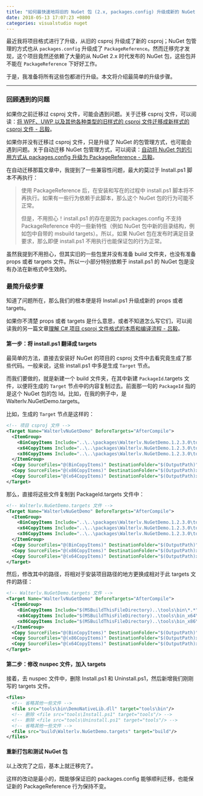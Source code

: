 ```yaml
---
title: "如何最快速地将旧的 NuGet 包 (2.x, packages.config) 升级成新的 NuGet 包 (4.x, PackageReference) "
date: 2018-05-13 17:07:23 +0800
categories: visualstudio nuget
---
```


最近我将项目格式进行了升级，从旧的 csproj 升级成了新的 csproj；NuGet 包管理的方式也从 `packages.config` 升级成了 `PackageReference`。然而迁移完才发现，这个项目竟然还依赖了大量的从 NuGet 2.x 时代发布的 NuGet 包，这些包并不能在 `PackageReference` 下好好工作。

于是，我准备将所有这些包都进行升级。本文将介绍最简单的升级步骤。

---

<div id="toc"></div>

### 回顾遇到的问题

如果你之前迁移过 csproj 文件，可能会遇到问题。关于迁移 csproj 文件，可以阅读：[将 WPF、UWP 以及其他各种类型的旧样式的 csproj 文件迁移成新样式的 csproj 文件 - 吕毅](/post/introduce-new-style-csproj-into-net-framework.html)。

如果你并没有迁移过 csproj 文件，只是升级了 NuGet 的包管理方式，也可能会遇到问题。关于自动迁移 NuGet 包管理方式，可以阅读：[自动将 NuGet 包的引用方式从 packages.config 升级为 PackageReference - 吕毅](/post/migrate-packages-config-to-package-reference.html)。

在自动迁移那篇文章中，我提到了一些兼容性问题，最大的莫过于 Install.ps1 脚本不再执行：

> 使用 PackageReference 后，在安装和写在的过程中 install.ps1 脚本将不再执行。如果有一些行为依赖于此脚本，那么这个 NuGet 包的行为可能不正常。
> 
> 但是，不用担心！install.ps1 的存在是因为 packages.config 不支持 PackageReference 中的一些新特性（例如 NuGet 包中新的目录结构，例如包中自带的 msbuild targets）。所以，如果 NuGet 包在发布时满足目录要求，那么即便 install.ps1 不用执行也能保证包的行为正常。

虽然我提到不用担心，但其实旧的一些包里并没有准备 build 文件夹，也没有准备 props 或者 targets 文件。所以一小部分特别依赖于 install.ps1 的 NuGet 包是没有办法在新格式中生效的。

### 最简升级步骤

知道了问题所在，那么我们的根本便是将 Install.ps1 升级成新的 props 或者 targets。

如果你不清楚 props 或者 targets 是什么意思，或者不知道怎么写它们，可以阅读我的另一篇文章[理解 C# 项目 csproj 文件格式的本质和编译流程 - 吕毅](/post/understand-the-csproj.html)。

#### 第一步：将 install.ps1 翻译成 targets

最简单的方法，直接去安装好 NuGet 的项目的 csproj 文件中去看究竟生成了那些代码。一般来说，这些 install.ps1 中多是生成 `Target` 节点。

而我们要做的，就是新建一个 build 文件夹，在其中新建 `PackageId`.targets 文件，以便将生成的 `Target` 节点中的内容复制过去。前面那一句的 `PackageId` 指的是这个 NuGet 包的包 Id。比如，在我的例子中，是 Walterlv.NuGetDemo.targets。

比如，生成的 `Target` 节点是这样的：

```xml
<!-- 项目 csproj 文件 -->
<Target Name="WalterlvNuGetDemo" BeforeTargets="AfterCompile">
  <ItemGroup>
    <BinCopyItems Include="..\..\packages\Walterlv.NuGetDemo.1.2.3.0\tools\bin\*.*" />
    <x64CopyItems Include="..\..\packages\Walterlv.NuGetDemo.1.2.3.0\tools\bin_x64\*.*" />
    <x86CopyItems Include="..\..\packages\Walterlv.NuGetDemo.1.2.3.0\tools\bin_x86\*.*" />
  </ItemGroup>
  <Copy SourceFiles="@(BinCopyItems)" DestinationFolder="$(OutputPath)" SkipUnchangedFiles="True" />
  <Copy SourceFiles="@(x86CopyItems)" DestinationFolder="$(OutputPath)x86" SkipUnchangedFiles="True" />
  <Copy SourceFiles="@(x64CopyItems)" DestinationFolder="$(OutputPath)x64" SkipUnchangedFiles="True" />
</Target>
```

那么，直接将这些文件复制到 PackageId.targets 文件中：

```xml
<!-- Walterlv.NuGetDemo.targets 文件 -->
<Target Name="WalterlvNuGetDemo" BeforeTargets="AfterCompile">
  <ItemGroup>
    <BinCopyItems Include="..\..\packages\Walterlv.NuGetDemo.1.2.3.0\tools\bin\*.*" />
    <x64CopyItems Include="..\..\packages\Walterlv.NuGetDemo.1.2.3.0\tools\bin_x64\*.*" />
    <x86CopyItems Include="..\..\packages\Walterlv.NuGetDemo.1.2.3.0\tools\bin_x86\*.*" />
  </ItemGroup>
  <Copy SourceFiles="@(BinCopyItems)" DestinationFolder="$(OutputPath)" SkipUnchangedFiles="True" />
  <Copy SourceFiles="@(x86CopyItems)" DestinationFolder="$(OutputPath)x86" SkipUnchangedFiles="True" />
  <Copy SourceFiles="@(x64CopyItems)" DestinationFolder="$(OutputPath)x64" SkipUnchangedFiles="True" />
</Target>
```

然后，修改其中的路径，将相对于安装项目路径的地方更换成相对于此 targets 文件的路径：

```xml
<!-- Walterlv.NuGetDemo.targets 文件 -->
<Target Name="WalterlvNuGetDemo" BeforeTargets="AfterCompile">
  <ItemGroup>
    <BinCopyItems Include="$(MSBuildThisFileDirectory)..\tools\bin\*.*" />
    <x64CopyItems Include="$(MSBuildThisFileDirectory)..\tools\bin_x64\*.*" />
    <x86CopyItems Include="$(MSBuildThisFileDirectory)..\tools\bin_x86\*.*" />
  </ItemGroup>
  <Copy SourceFiles="@(BinCopyItems)" DestinationFolder="$(OutputPath)" SkipUnchangedFiles="True" />
  <Copy SourceFiles="@(x86CopyItems)" DestinationFolder="$(OutputPath)x86" SkipUnchangedFiles="True" />
  <Copy SourceFiles="@(x64CopyItems)" DestinationFolder="$(OutputPath)x64" SkipUnchangedFiles="True" />
</Target>
```

#### 第二步：修改 nuspec 文件，加入 targets

接着，去 nuspec 文件中，删除 Install.ps1 和 Uninstall.ps1，然后新增我们刚刚写的 targets 文件。

```xml
<files>
  <!-- 省略其他一些文件 -->
  <file src="tools\bin\DemoNativeLib.dll" target="tools\bin"/>
  <!-- 删除 <file src="tools\Install.ps1" target="tools"/> -->
  <!-- 删除 <file src="tools\Uninstall.ps1" target="tools"/> -->
  <!-- 省略其他一些文件 -->
  <file src="build\Walterlv.NuGetDemo.targets" target="build"/>
</files>
```

#### 重新打包和测试 NuGet 包

以上改完了之后，基本上就迁移完了。

这样的改动是最小的，既能够保证旧的 packages.config 能够顺利迁移，也能保证新的 PackageReference 行为保持不变。
